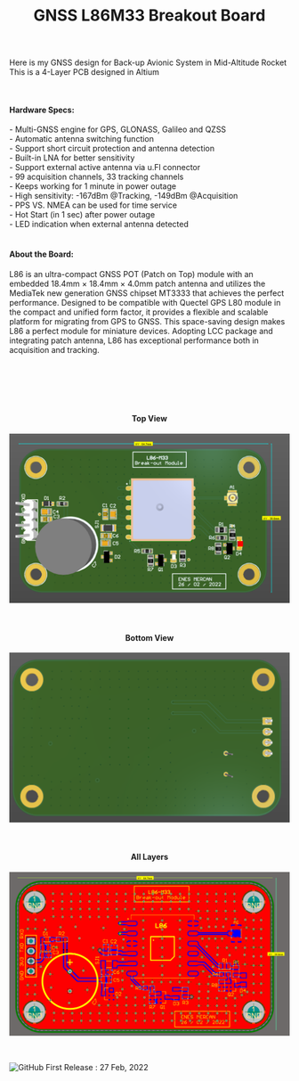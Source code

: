 <!-- BAŞLIK -->
<h1> 
  <p align="center">
     GNSS L86M33 Breakout Board
  </p>
</h1>

</br>

<!-- GİRİŞ -->

<p> Here is my GNSS design for Back-up Avionic System in Mid-Altitude Rocket </br> This is a 4-Layer PCB designed in Altium </p>

</br>

<!-- ÖZELLİKLER -->
                        


<h4> Hardware Specs: </h4> 
- Multi-GNSS engine for GPS, GLONASS, Galileo and QZSS </br>
- Automatic antenna switching function </br>
- Support short circuit protection and antenna detection </br>
- Built-in LNA for better sensitivity </br>
- Support external active antenna via u.Fl connector </br>
- 99 acquisition channels, 33 tracking channels </br>
- Keeps working for 1 minute in power outage </br>
- High sensitivity: -167dBm @Tracking, -149dBm @Acquisition </br>
- PPS VS. NMEA can be used for time service </br>
- Hot Start (in 1 sec) after power outage </br>
- LED indication when external antenna detected

</br>
</br>

<!-- HAKKINDA -->

<h4> About the Board: </h4> 
<p> L86 is an ultra-compact GNSS POT (Patch on Top) module with an embedded 18.4mm × 18.4mm × 4.0mm patch antenna and utilizes the MediaTek new generation GNSS chipset MT3333 that achieves the perfect performance. Designed to be compatible with Quectel GPS L80 module in the compact and unified form factor, it provides a flexible and scalable platform for migrating from GPS to GNSS. This space-saving design makes L86 a perfect module for miniature devices. Adopting LCC package and integrating patch antenna, L86 has exceptional performance both in acquisition and tracking. </p>

</br>

<h1> 
  <p align="center">
  </p>
</h1>


<!-- GÖRSELLER -->
                        
                        
<br/>

<H4 align="center"> Top View </H4>
 <p align="center">
  <img src="./Images/Top View 3D.png"></p>


<br/>

<H4 align="center"> Bottom View </H4>
<p align="center">
<img src="./Images/Bottom View 3D.png"></p>

<br/>

<H4 align="center"> All Layers </H4>
<p align="center">
<img src="./Images/Multilayer View.png"></p>

<br/>

![GitHub](https://img.shields.io/github/license/enesmrcn/PCB-Design)     First Release : 27 Feb, 2022
